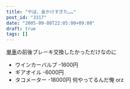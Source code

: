 ```yaml
---
title: "やば、金かけすぎた……"
post_id: "3317"
date: "2005-09-08T22:05:00+09:00"
draft: true
tags: []
---
```



[単車](/tag/yb-1)の前後ブレーキ交換したかっただけなのに

  * ウインカーバルブ -1600円
  * ギアオイル -6000円
  * タコメーター -18000円
何やってるんだ俺 orz
